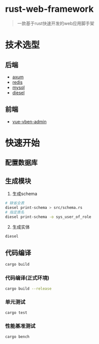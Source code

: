 # rust-web-framework
> 一款基于rust快速开发的web应用脚手架
# 技术选型
## 后端
- [axum](https://github.com/tokio-rs/axum)
- [redis](https://github.com/redis/redis)
- [mysql](https://github.com/mysql/mysql-server)
- [diesel](https://github.com/SeaQL/sea-orm)
## 前端
- [vue-vben-admin](https://vben.vvbin.cn/)
# 快速开始

## 配置数据库

## 生成模块

1. 生成schema
```bash
# 缺省全表
diesel print-schema > src/schema.rs
# 指定表名
diesel print-schema -o sys_user_of_role
```
2. 生成实体
```bash
diesel  
```

## 代码编译
```bash
cargo build
```

### 代码编译(正式环境)
```bash
cargo build --release
```

### 单元测试
```bash
cargo test
```

### 性能基准测试
```bash
cargo bench
```